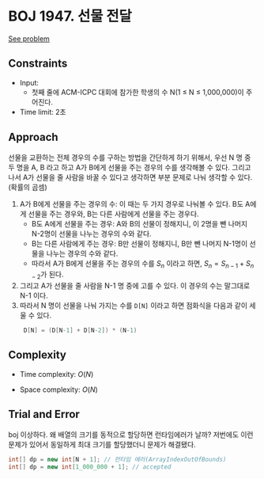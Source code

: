 # BOJ 1947. 선물 전달

[See problem](https://www.acmicpc.net/problem/1947)

## Constraints

- Input:
    - 첫째 줄에 ACM-ICPC 대회에 참가한 학생의 수 N(1 ≤ N ≤ 1,000,000)이 주어진다.
- Time limit: 2초

## Approach
<!-- Describe your approach to solving the problem. -->

선물을 교환하는 전체 경우의 수를 구하는 방법을 간단하게 하기 위해서,
우선 N 명 중 두 명을 A, B 라고 하고 A가 B에게 선물을 주는 경우의 수를 생각해볼 수 있다. 그리고 나서 A가 선물을 줄 사람을 바꿀 수 있다고 생각하면 부분 문제로 나눠 생각할 수 있다. (확률의 곱셈)

1. A가 B에게 선물을 주는 경우의 수: 이 때는 두 가지 경우로 나눠볼 수 있다. B도 A에게 선물을 주는 경우와, B는 다른 사람에게 선물을 주는 경우다.
   - B도 A에게 선물을 주는 경우: A와 B의 선물이 정해지니, 이 2명을 뺀 나머지 N-2명이 선물을 나누는 경우의 수와 같다.
   - B는 다른 사람에게 주는 경우: B만 선물이 정해지니, B만 뺀 나머지 N-1명이 선물을 나누는 경우의 수와 같다.
   - 따라서 A가 B에게 선물을 주는 경우의 수를 $S_n$ 이라고 하면, $S_n = S_{n-1} + S_{n-2}$가 된다.
2. 그리고 A가 선물을 줄 사람을 N-1 명 중에 고를 수 있다. 이 경우의 수는 말그대로 N-1 이다.
3. 따라서 N 명이 선물을 나눠 가지는 수를 `D[N]` 이라고 하면 점화식을 다음과 같이 세울 수 있다.
   ```java
    D[N] = (D[N-1] + D[N-2]) * (N-1)
    ```

## Complexity
- Time complexity: $O(N)$
<!-- Add your time complexity here, e.g. $O(n)$ -->



- Space complexity: $O(N)$
<!-- Add your space complexity here, e.g. $O(n)$ -->


## Trial and Error

boj 이상하다.
왜 배열의 크기를 동적으로 할당하면 런타임에러가 날까? 저번에도 이런 문제가 있어서 동일하게 최대 크기를 할당했더니 문제가 해결됐다. 

```java
int[] dp = new int[N + 1]; // 런타임 에러(ArrayIndexOutOfBounds)
int[] dp = new int[1_000_000 + 1]; // accepted
```
